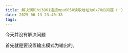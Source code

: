 ```yaml
---
title: 解决润和hi3861连接mpu6050读取地址为0x70的问题（一）
date: 2025-06-13 23:40:38
tags:
---
```



今天并没有解决问题

首先就是要设置输出模式为输出的。
